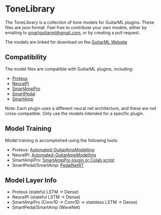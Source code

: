 # ToneLibrary
The ToneLibrary is a collection of tone models for GuitarML plugins. These files are json format. Feel free to contribute your own models, either by emailing to smartguitarml@gmail.com, or by creating a pull request.

The models are linked for download on the [GuitarML Website](https://guitarml.com/)

## Compatibility
The model files are compatible with GuitarML plugins, including:
- [Proteus](https://github.com/GuitarML/Proteus)
- [NeuralPi](https://github.com/GuitarML/NeuralPi)
- [SmartAmpPro](https://github.com/GuitarML/SmartAmpPro)
- [SmartPedal](https://github.com/GuitarML/SmartGuitarPedal)
- [SmartAmp](https://github.com/GuitarML/SmartGuitarAmp)

Note: Each plugin uses a different neural net architecture, and these are not cross-compatible. Only use the models intended for a specific plugin.

## Model Training
Model training is accomplished using the following tools:
- Proteus:    [Automated-GuitarAmpModelling](https://github.com/Alec-Wright/Automated-GuitarAmpModelling)
- NeuralPi:    [Automated-GuitarAmpModelling](https://github.com/Alec-Wright/Automated-GuitarAmpModelling)
- SmartAmpPro: [SmartAmpPro plugin or Colab script](https://github.com/GuitarML/SmartAmpPro)
- SmartPedal/SmartAmp:    [PedalNetRT](https://github.com/GuitarML/PedalNetRT)

## Model Layer Info
- Proteus     (stateful LSTM -> Dense)
- NeuralPi    (stateful LSTM -> Dense)
- SmartAmpPro (Conv1D -> Conv1D -> stateless LSTM -> Dense)
- SmartPedal/SmartAmp    (WaveNet)
